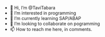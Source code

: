 - 👋 Hi, I’m @TaviTabara
- 👀 I’m interested in programming
- 🌱 I’m currently learning SAP/ABAP
- 💞️ I’m looking to collaborate on pogramming
- 📫 How to reach me here, in comments.

<!---
TaviTabara/TaviTabara is a ✨ special ✨ repository because its `README.md` (this file) appears on your GitHub profile.
You can click the Preview link to take a look at your changes.
--->
